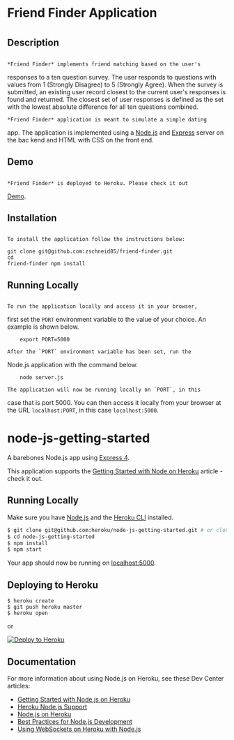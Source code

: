 #     Friend Finder Application
# 
##     Description
## 
	*Friend Finder* implements friend matching based on the user's
responses to a ten question survey. The user responds to questions
with values from 1 (Strongly Disagree) to 5 (Strongly Agree). When
the survey is submitted, an existing user record closest to the
current user's responses is found and returned. The closest set of
user responses is defined as the set with the lowest absolute
difference for all ten questions combined.

	*Friend Finder* application is meant to simulate a simple dating
app. The application is implemented using a
[Node.js](https://nodejs.org/en/) and
[Express](https://expressjs.com/) server on the bac kend and HTML with CSS on the front end.


##     Demo
## 
	*Friend Finder* is deployed to Heroku. Please check it out
[Demo](https://immense-sierra-78314.herokuapp.com/).

##     Installation
## 
	To install the application follow the instructions below:

	git clone git@github.com:zschneid85/friend-finder.git 
	cd
	friend-finder npm install

##     Running Locally
## 
	To run the application locally and access it in your browser,
first set the `PORT` environment variable to the value of your
choice. An example is shown below.

		export PORT=5000

	After the `PORT` environment variable has been set, run the
Node.js application with the command below.

		node server.js

	The application will now be running locally on `PORT`, in this
case that is port 5000. You can then access it locally from your
browser at the URL `localhost:PORT`, in this case `localhost:5000`.





# node-js-getting-started

A barebones Node.js app using [Express 4](http://expressjs.com/).

This application supports the [Getting Started with Node on Heroku](https://devcenter.heroku.com/articles/getting-started-with-nodejs) article - check it out.

## Running Locally

Make sure you have [Node.js](http://nodejs.org/) and the [Heroku CLI](https://cli.heroku.com/) installed.

```sh
$ git clone git@github.com:heroku/node-js-getting-started.git # or clone your own fork
$ cd node-js-getting-started
$ npm install
$ npm start
```

Your app should now be running on [localhost:5000](http://localhost:5000/).

## Deploying to Heroku

```
$ heroku create
$ git push heroku master
$ heroku open
```
or

[![Deploy to Heroku](https://www.herokucdn.com/deploy/button.png)](https://heroku.com/deploy)

## Documentation

For more information about using Node.js on Heroku, see these Dev Center articles:

- [Getting Started with Node.js on Heroku](https://devcenter.heroku.com/articles/getting-started-with-nodejs)
- [Heroku Node.js Support](https://devcenter.heroku.com/articles/nodejs-support)
- [Node.js on Heroku](https://devcenter.heroku.com/categories/nodejs)
- [Best Practices for Node.js Development](https://devcenter.heroku.com/articles/node-best-practices)
- [Using WebSockets on Heroku with Node.js](https://devcenter.heroku.com/articles/node-websockets)
